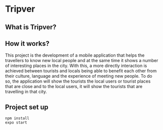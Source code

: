 # Tripver

## What is Tripver?

## How it works?
This project is the development of a mobile application that helps the travellers to know new local people and at the same time it shows a number of interesting places in the city. With this, a more directly interaction is achieved between tourists and locals being able to benefit each other from their culture, language and the experience of meeting new people. To do so, the application will show the tourists the local users or tourist places that are close and to the local users, it will show the tourists that are travelling in that city.

## Project set up
```
npm install
expo start
```
